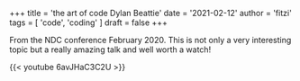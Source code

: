 +++
title = 'the art of code Dylan Beattie'
date = '2021-02-12'
author = 'fitzi'
tags = [ 'code', 'coding' ]
draft = false
+++

From the NDC conference February 2020. This is not only a very interesting topic but a really amazing talk and well worth a watch!

{{< youtube 6avJHaC3C2U >}}